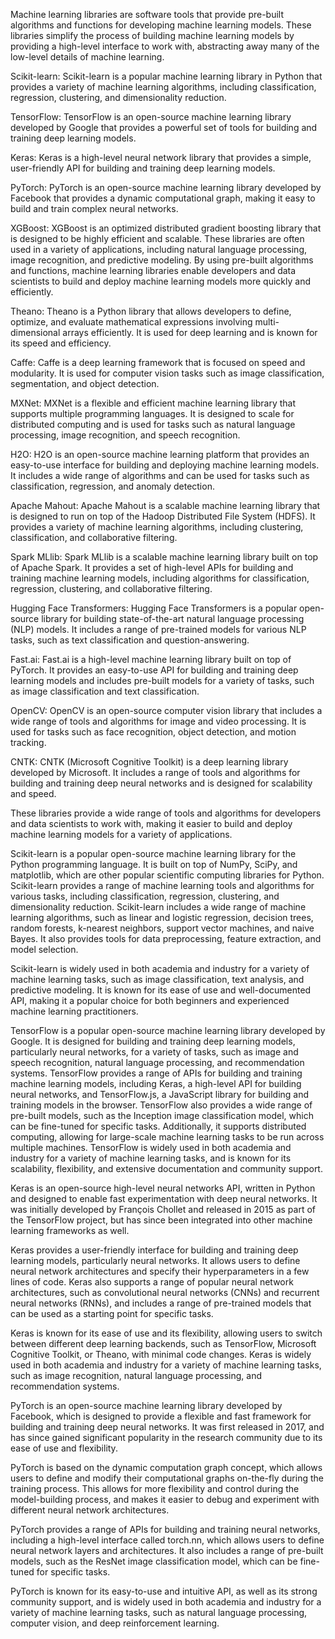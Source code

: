 Machine learning libraries are software tools that provide pre-built algorithms and functions for developing machine learning models. These libraries simplify the process of building machine learning models by providing a high-level interface to work with, abstracting away many of the low-level details of machine learning.

Scikit-learn: Scikit-learn is a popular machine learning library in Python that provides a variety of machine learning algorithms, including classification, regression, clustering, and dimensionality reduction.

TensorFlow: TensorFlow is an open-source machine learning library developed by Google that provides a powerful set of tools for building and training deep learning models.

Keras: Keras is a high-level neural network library that provides a simple, user-friendly API for building and training deep learning models.

PyTorch: PyTorch is an open-source machine learning library developed by Facebook that provides a dynamic computational graph, making it easy to build and train complex neural networks.

XGBoost: XGBoost is an optimized distributed gradient boosting library that is designed to be highly efficient and scalable.
These libraries are often used in a variety of applications, including natural language processing, image recognition, and predictive modeling. By using pre-built algorithms and functions, machine learning libraries enable developers and data scientists to build and deploy machine learning models more quickly and efficiently.

Theano: Theano is a Python library that allows developers to define, optimize, and evaluate mathematical expressions involving multi-dimensional arrays efficiently. It is used for deep learning and is known for its speed and efficiency.

Caffe: Caffe is a deep learning framework that is focused on speed and modularity. It is used for computer vision tasks such as image classification, segmentation, and object detection.

MXNet: MXNet is a flexible and efficient machine learning library that supports multiple programming languages. It is designed to scale for distributed computing and is used for tasks such as natural language processing, image recognition, and speech recognition.

H2O: H2O is an open-source machine learning platform that provides an easy-to-use interface for building and deploying machine learning models. It includes a wide range of algorithms and can be used for tasks such as classification, regression, and anomaly detection.

Apache Mahout: Apache Mahout is a scalable machine learning library that is designed to run on top of the Hadoop Distributed File System (HDFS). It provides a variety of machine learning algorithms, including clustering, classification, and collaborative filtering.

Spark MLlib: Spark MLlib is a scalable machine learning library built on top of Apache Spark. It provides a set of high-level APIs for building and training machine learning models, including algorithms for classification, regression, clustering, and collaborative filtering.

Hugging Face Transformers: Hugging Face Transformers is a popular open-source library for building state-of-the-art natural language processing (NLP) models. It includes a range of pre-trained models for various NLP tasks, such as text classification and question-answering.

Fast.ai: Fast.ai is a high-level machine learning library built on top of PyTorch. It provides an easy-to-use API for building and training deep learning models and includes pre-built models for a variety of tasks, such as image classification and text classification.

OpenCV: OpenCV is an open-source computer vision library that includes a wide range of tools and algorithms for image and video processing. It is used for tasks such as face recognition, object detection, and motion tracking.

CNTK: CNTK (Microsoft Cognitive Toolkit) is a deep learning library developed by Microsoft. It includes a range of tools and algorithms for building and training deep neural networks and is designed for scalability and speed.

These libraries provide a wide range of tools and algorithms for developers and data scientists to work with, making it easier to build and deploy machine learning models for a variety of applications.

Scikit-learn is a popular open-source machine learning library for the Python programming language. It is built on top of NumPy, SciPy, and matplotlib, which are other popular scientific computing libraries for Python. Scikit-learn provides a range of machine learning tools and algorithms for various tasks, including classification, regression, clustering, and dimensionality reduction.
Scikit-learn includes a wide range of machine learning algorithms, such as linear and logistic regression, decision trees, random forests, k-nearest neighbors, support vector machines, and naive Bayes. It also provides tools for data preprocessing, feature extraction, and model selection.

Scikit-learn is widely used in both academia and industry for a variety of machine learning tasks, such as image classification, text analysis, and predictive modeling. It is known for its ease of use and well-documented API, making it a popular choice for both beginners and experienced machine learning practitioners.

TensorFlow is a popular open-source machine learning library developed by Google. It is designed for building and training deep learning models, particularly neural networks, for a variety of tasks, such as image and speech recognition, natural language processing, and recommendation systems.
TensorFlow provides a range of APIs for building and training machine learning models, including Keras, a high-level API for building neural networks, and TensorFlow.js, a JavaScript library for building and training models in the browser.
TensorFlow also provides a wide range of pre-built models, such as the Inception image classification model, which can be fine-tuned for specific tasks. Additionally, it supports distributed computing, allowing for large-scale machine learning tasks to be run across multiple machines.
TensorFlow is widely used in both academia and industry for a variety of machine learning tasks, and is known for its scalability, flexibility, and extensive documentation and community support.

Keras is an open-source high-level neural networks API, written in Python and designed to enable fast experimentation with deep neural networks. It was initially developed by François Chollet and released in 2015 as part of the TensorFlow project, but has since been integrated into other machine learning frameworks as well.

Keras provides a user-friendly interface for building and training deep learning models, particularly neural networks. It allows users to define neural network architectures and specify their hyperparameters in a few lines of code. Keras also supports a range of popular neural network architectures, such as convolutional neural networks (CNNs) and recurrent neural networks (RNNs), and includes a range of pre-trained models that can be used as a starting point for specific tasks.

Keras is known for its ease of use and its flexibility, allowing users to switch between different deep learning backends, such as TensorFlow, Microsoft Cognitive Toolkit, or Theano, with minimal code changes. Keras is widely used in both academia and industry for a variety of machine learning tasks, such as image recognition, natural language processing, and recommendation systems.

PyTorch is an open-source machine learning library developed by Facebook, which is designed to provide a flexible and fast framework for building and training deep neural networks. It was first released in 2017, and has since gained significant popularity in the research community due to its ease of use and flexibility.

PyTorch is based on the dynamic computation graph concept, which allows users to define and modify their computational graphs on-the-fly during the training process. This allows for more flexibility and control during the model-building process, and makes it easier to debug and experiment with different neural network architectures.

PyTorch provides a range of APIs for building and training neural networks, including a high-level interface called torch.nn, which allows users to define neural network layers and architectures. It also includes a range of pre-built models, such as the ResNet image classification model, which can be fine-tuned for specific tasks.

PyTorch is known for its easy-to-use and intuitive API, as well as its strong community support, and is widely used in both academia and industry for a variety of machine learning tasks, such as natural language processing, computer vision, and deep reinforcement learning.
